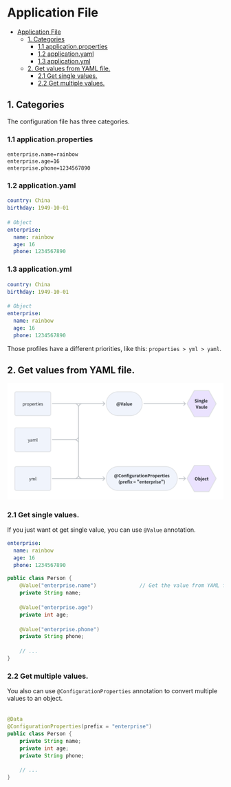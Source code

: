 # Application File

- [Application File](#application-file)
    * [1. Categories](#1-categories)
        + [1.1 application.properties](#11-applicationproperties)
        + [1.2 application.yaml](#12-applicationyaml)
        + [1.3 application.yml](#13-applicationyml)
    * [2. Get values from YAML file.](#2-get-values-from-yaml-file)
        + [2.1 Get single values.](#21-get-single-values)
        + [2.2 Get multiple values.](#22-get-multiple-values)

## 1. Categories

The configuration file has three categories.

### 1.1 application.properties

```properties
enterprise.name=rainbow
enterprise.age=16
enterprise.phone=1234567890
```

### 1.2 application.yaml

```yaml
country: China
birthday: 1949-10-01

# Object
enterprise:
  name: rainbow
  age: 16
  phone: 1234567890
```

### 1.3 application.yml

```yml
country: China
birthday: 1949-10-01

# Object
enterprise:
  name: rainbow
  age: 16
  phone: 1234567890
```

Those profiles have a different priorities, like this: `properties > yml > yaml`.

## 2. Get values from YAML file.

<img src=".images/af6baefe.png" width="600"/>

### 2.1 Get single values.

If you just want ot get single value, you can use `@Value` annotation.

```yaml
enterprise:
  name: rainbow
  age: 16
  phone: 1234567890
```

```java
public class Person {
    @Value("enterprise.name")              // Get the value from YAML file.
    private String name;

    @Value("enterprise.age")
    private int age;

    @Value("enterprise.phone")
    private String phone;

    // ...
}
```

### 2.2 Get multiple values.

You also can use `@ConfigurationProperties` annotation to convert multiple values to an object.

```java

@Data
@ConfigurationProperties(prefix = "enterprise")
public class Person {
    private String name;
    private int age;
    private String phone;

    // ...
}
```

















